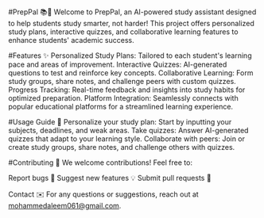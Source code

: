 #PrepPal 📚🤖
Welcome to PrepPal, an AI-powered study assistant designed to help students study smarter, not harder! This project offers personalized study plans, interactive quizzes, and collaborative learning features to enhance students' academic success.

#Features ✨
Personalized Study Plans: Tailored to each student's learning pace and areas of improvement.
Interactive Quizzes: AI-generated questions to test and reinforce key concepts.
Collaborative Learning: Form study groups, share notes, and challenge peers with custom quizzes.
Progress Tracking: Real-time feedback and insights into study habits for optimized preparation.
Platform Integration: Seamlessly connects with popular educational platforms for a streamlined learning experience.

#Usage Guide 📖
Personalize your study plan: Start by inputting your subjects, deadlines, and weak areas.
Take quizzes: Answer AI-generated quizzes that adapt to your learning style.
Collaborate with peers: Join or create study groups, share notes, and challenge others with quizzes.

#Contributing 🤝
We welcome contributions! Feel free to:

Report bugs 🐞
Suggest new features 💡
Submit pull requests 🔧

Contact ✉️
For any questions or suggestions, reach out at mohammedaleem061@gmail.com.
